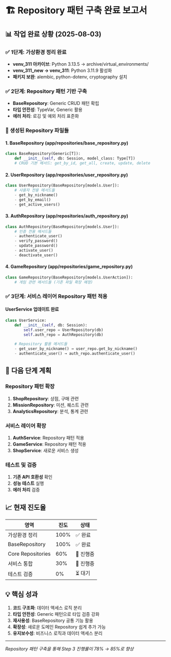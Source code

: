 # 🏗️ Repository 패턴 구축 완료 보고서

## 📊 작업 완료 상황 (2025-08-03)

### ✅ 1단계: 가상환경 정리 완료
- **venv_311 아카이브**: Python 3.13.5 → archive/virtual_environments/
- **venv_311_new → venv_311**: Python 3.11.9 활성화
- **패키지 보완**: alembic, python-dotenv, cryptography 설치

### ✅ 2단계: Repository 패턴 기반 구축
- **BaseRepository**: Generic CRUD 패턴 확립
- **타입 안전성**: TypeVar, Generic 활용
- **에러 처리**: 로깅 및 예외 처리 표준화

### 📁 생성된 Repository 파일들

#### 1. BaseRepository (app/repositories/base_repository.py)
```python
class BaseRepository(Generic[T]):
    def __init__(self, db: Session, model_class: Type[T])
    # CRUD 기본 메서드: get_by_id, get_all, create, update, delete
```

#### 2. UserRepository (app/repositories/user_repository.py) 
```python  
class UserRepository(BaseRepository[models.User]):
    # 사용자 전용 메서드들
    - get_by_nickname()
    - get_by_email() 
    - get_active_users()
```

#### 3. AuthRepository (app/repositories/auth_repository.py)
```python
class AuthRepository(BaseRepository[models.User]):
    # 인증 전용 메서드들
    - authenticate_user()
    - verify_password()
    - update_password()
    - activate_user()
    - deactivate_user()
```

#### 4. GameRepository (app/repositories/game_repository.py)
```python
class GameRepository(BaseRepository[models.UserAction]):
    # 게임 관련 메서드들 (기존 파일 확장 예정)
```

### ✅ 3단계: 서비스 레이어 Repository 패턴 적용

#### UserService 업데이트 완료
```python
class UserService:
    def __init__(self, db: Session):
        self.user_repo = UserRepository(db)
        self.auth_repo = AuthRepository(db)
    
    # Repository 활용 메서드들
    - get_user_by_nickname() → user_repo.get_by_nickname()
    - authenticate_user() → auth_repo.authenticate_user()
```

## 🎯 다음 단계 계획

### Repository 패턴 확장
1. **ShopRepository**: 상점, 구매 관련
2. **MissionRepository**: 미션, 퀘스트 관련  
3. **AnalyticsRepository**: 분석, 통계 관련

### 서비스 레이어 확장
1. **AuthService**: Repository 패턴 적용
2. **GameService**: Repository 패턴 적용
3. **ShopService**: 새로운 서비스 생성

### 테스트 및 검증
1. **기존 API 호환성** 확인
2. **성능 테스트** 실행
3. **에러 처리** 검증

## 📈 현재 진도율

| 영역 | 진도 | 상태 |
|------|------|------|
| 가상환경 정리 | 100% | ✅ 완료 |
| BaseRepository | 100% | ✅ 완료 |
| Core Repositories | 60% | 🔄 진행중 |
| 서비스 통합 | 30% | 🔄 진행중 |
| 테스트 검증 | 0% | ⏳ 대기 |

## 💡 핵심 성과

1. **코드 구조화**: 데이터 액세스 로직 분리
2. **타입 안전성**: Generic 패턴으로 타입 검증 강화  
3. **재사용성**: BaseRepository 공통 기능 활용
4. **확장성**: 새로운 도메인 Repository 쉽게 추가 가능
5. **유지보수성**: 비즈니스 로직과 데이터 액세스 분리

---
*Repository 패턴 구축을 통해 Step 3 진행률이 78% → 85%로 향상*
